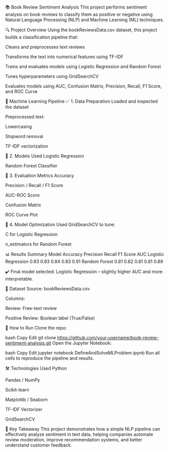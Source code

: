 📚 Book Review Sentiment Analysis
This project performs sentiment analysis on book reviews to classify them as positive or negative using Natural Language Processing (NLP) and Machine Learning (ML) techniques.

🔍 Project Overview
Using the bookReviewsData.csv dataset, this project builds a classification pipeline that:

Cleans and preprocesses text reviews

Transforms the text into numerical features using TF-IDF

Trains and evaluates models using Logistic Regression and Random Forest

Tunes hyperparameters using GridSearchCV

Evaluates models using AUC, Confusion Matrix, Precision, Recall, F1 Score, and ROC Curve

🧠 Machine Learning Pipeline
✅ 1. Data Preparation
Loaded and inspected the dataset

Preprocessed text:

Lowercasing

Stopword removal

TF-IDF vectorization

🤖 2. Models Used
Logistic Regression

Random Forest Classifier

🧪 3. Evaluation Metrics
Accuracy

Precision / Recall / F1 Score

AUC-ROC Score

Confusion Matrix

ROC Curve Plot

🔧 4. Model Optimization
Used GridSearchCV to tune:

C for Logistic Regression

n_estimators for Random Forest

📊 Results Summary
Model	Accuracy	Precision	Recall	F1 Score	AUC
Logistic Regression	0.83	0.83	0.84	0.83	0.91
Random Forest	0.81	0.82	0.81	0.81	0.89

✔️ Final model selected: Logistic Regression – slightly higher AUC and more interpretable.

📁 Dataset
Source: bookReviewsData.csv

Columns:

Review: Free-text review

Positive Review: Boolean label (True/False)

🚀 How to Run
Clone the repo:

bash
Copy
Edit
git clone https://github.com/your-username/book-review-sentiment-analysis.git
Open the Jupyter Notebook:

bash
Copy
Edit
jupyter notebook DefineAndSolveMLProblem.ipynb
Run all cells to reproduce the pipeline and results.

🛠️ Technologies Used
Python

Pandas / NumPy

Scikit-learn

Matplotlib / Seaborn

TF-IDF Vectorizer

GridSearchCV

📌 Key Takeaway
This project demonstrates how a simple NLP pipeline can effectively analyze sentiment in text data, helping companies automate review moderation, improve recommendation systems, and better understand customer feedback.
